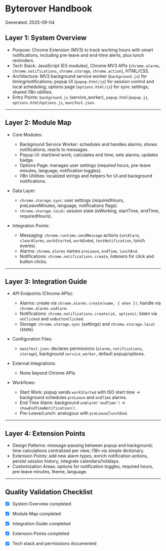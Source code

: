 # Byterover Handbook

Generated: 2025-09-04

## Layer 1: System Overview

- Purpose: Chrome Extension (MV3) to track working hours with smart notifications, including pre-leave and end-time alerts, plus lunch reminders.
- Tech Stack: JavaScript (ES modules), Chrome MV3 APIs (`chrome.alarms`, `chrome.notifications`, `chrome.storage`, `chrome.action`), HTML/CSS.
- Architecture: MV3 background service worker (`background.js`) for timing/notifications; popup UI (`popup.html/js`) for session control and local scheduling; options page (`options.html/js`) for sync settings; shared i18n utilities.
- Entry Points: `background.js` (service_worker), `popup.html`/`popup.js`, `options.html`/`options.js`, `manifest.json`.

---

## Layer 2: Module Map

- Core Modules:
  - Background Service Worker: schedules and handles alarms; shows notifications; reacts to messages.
  - Popup UI: start/end work; calculates end time; sets alarms; updates badge.
  - Options Page: manages user settings (required hours, pre-leave minutes, language, notification toggles).
  - i18n Utilities: localized strings and helpers for UI and background notifications.

- Data Layer:
  - `chrome.storage.sync`: user settings (requiredHours, preLeaveMinutes, language, notifications flags).
  - `chrome.storage.local`: session state (isWorking, startTime, endTime, requiredHours).

- Integration Points:
  - Messaging: `chrome.runtime.sendMessage` actions (`setAlarm`, `clearAlarms`, `workStarted`, `workEnded`, `testNotification`, lunch events).
  - Alarms: `chrome.alarms` names `preLeave`, `endTime`, `lunchEnd`.
  - Notifications: `chrome.notifications.create`, listeners for click and button clicks.

---

## Layer 3: Integration Guide

- API Endpoints (Chrome APIs):
  - Alarms: create via `chrome.alarms.create(name, { when })`; handle via `chrome.alarms.onAlarm`.
  - Notifications: `chrome.notifications.create(id, options)`; listen via `onClicked` and `onButtonClicked`.
  - Storage: `chrome.storage.sync` (settings) and `chrome.storage.local` (state).

- Configuration Files:
  - `manifest.json`: declares permissions (`alarms`, `notifications`, `storage`), background `service_worker`, default popup/options.

- External Integrations:
  - None beyond Chrome APIs.

- Workflows:
  - Start Work: popup sends `workStarted` with ISO start time → background schedules `preLeave` and `endTime` alarms.
  - End Time Alarm: background `onAlarm('endTime')` → `showEndTimeNotification()`.
  - Pre-Leave/Lunch: analogous with `preLeave`/`lunchEnd`.

---

## Layer 4: Extension Points

- Design Patterns: message-passing between popup and background; time calculations centralized per view; i18n via simple dictionary.
- Extension Points: add new alarm types, enrich notification actions, persist session history, integrate calendars/holidays.
- Customization Areas: options for notification toggles, required hours, pre-leave minutes, theme, language.

---

## Quality Validation Checklist

- [x] System Overview completed
- [x] Module Map completed
- [x] Integration Guide completed
- [x] Extension Points completed
- [x] Tech stack and permissions documented

